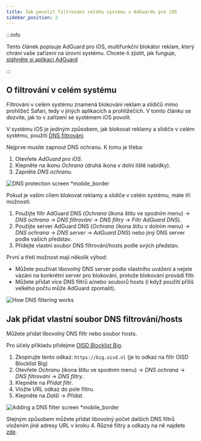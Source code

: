 ```yaml
---
title: Jak povolit filtrování celého systému v AdGuardu pro iOS
sidebar_position: 2
---
```


:::info

Tento článek popisuje AdGuard pro iOS, multifunkční blokátor reklam, který chrání vaše zařízení na úrovni systému. Chcete-li zjistit, jak funguje, [stáhněte si aplikaci AdGuard](https://agrd.io/download-kb-adblock)

:::

## O filtrování v celém systému

Filtrování v celém systému znamená blokování reklam a slídičů mimo prohlížeč Safari, tedy v jiných aplikacích a prohlížečích. V tomto článku se dozvíte, jak to v zařízení se systémem iOS povolit.

V systému iOS je jediným způsobem, jak blokovat reklamy a slídiče v celém systému, použití [DNS filtrování](https://adguard-dns.io/kb/general/dns-filtering/).

Nejprve musíte zapnout DNS ochranu. K tomu je třeba:

1. Otevřete *AdGuard pro iOS*.
2. Klepněte na ikonu *Ochrana* (druhá ikona v dolní liště nabídky).
3. Zapněte *DNS ochranu*.

![DNS protection screen *mobile_border](https://cdn.adtidy.org/public/Adguard/Blog/ios_dns_protection.PNG)

Pokud je vaším cílem blokovat reklamy a slídiče v celém systému, máte tři možnosti:

 1. Použijte filtr AdGuard DNS (*Ochrana* (ikona štítu ve spodním menu) → *DNS ochrana* → *DNS filtrování* → *DNS filtry* → *Filtr AdGuard DNS*).
 2. Použijte server AdGuard DNS (*Ochrana* (ikona štítu v dolním menu) → *DNS ochrana* → *DNS server* → *AdGuard DNS*) nebo jiný DNS server podle vašich představ.
 3. Přidejte vlastní soubor DNS filtrování/hosts podle svých představ.

První a třetí možnost mají několik výhod:

- Můžete používat libovolný DNS server podle vlastního uvážení a nejste vázáni na konkrétní server pro blokování, protože blokování provádí filtr.
- Můžete přidat více DNS filtrů a/nebo souborů hosts (i když použití příliš velkého počtu může AdGuard zpomalit).

![How DNS filtering works](https://cdn.adtidy.org/public/Adguard/kb/DNS_filtering/how_dns_filtering_works_en.png)

## Jak přidat vlastní soubor DNS filtrování/hosts

Můžete přidat libovolný DNS filtr nebo soubor hosts.

Pro účely příkladu přidejme [OISD Blocklist Big](https://oisd.nl/).

1. Zkopírujte tento odkaz: `https://big.oisd.nl` (je to odkaz na filtr OISD Blocklist Big)
2. Otevřete *Ochranu* (ikona štítu ve spodním menu) → *DNS ochrana* → *DNS filtrování* → *DNS filtry*.
3. Klepněte na *Přidat filtr*.
4. Vložte URL odkaz do pole filtru.
5. Klepněte na *Další* → *Přidat*.

![Adding a DNS filter screen *mobile_border](https://cdn.adtidy.org/blog/new/ot4okIMGD236EB8905471.jpeg)

Stejným způsobem můžete přidat libovolný počet dalších DNS filtrů vložením jiné adresy URL v kroku 4. Různé filtry a odkazy na ně najdete [zde](https://filterlists.com).
